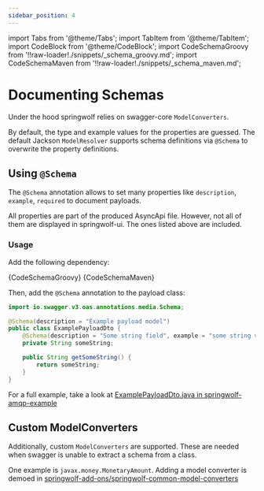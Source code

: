 ```yaml
---
sidebar_position: 4
---
```


import Tabs from '@theme/Tabs';
import TabItem from '@theme/TabItem';
import CodeBlock from '@theme/CodeBlock';
import CodeSchemaGroovy from '!!raw-loader!./snippets/_schema_groovy.md';
import CodeSchemaMaven from '!!raw-loader!./snippets/_schema_maven.md';

# Documenting Schemas

Under the hood springwolf relies on swagger-core `ModelConverters`.

By default, the type and example values for the properties are guessed.
The default Jackson `ModelResolver` supports schema definitions via `@Schema` to overwrite the property definitions.

## Using `@Schema`

The `@Schema` annotation allows to set many properties like `description`, `example`, `required` to document payloads.

All properties are part of the produced AsyncApi file. However, not all of them are displayed in springwolf-ui. The ones listed above are included.

### Usage

Add the following dependency:

<Tabs>
  <TabItem value="Groovy" label="Groovy" default>
    <CodeBlock language="groovy">{CodeSchemaGroovy}</CodeBlock>
  </TabItem>
  <TabItem value="Maven" label="Maven">
    <CodeBlock language="xml">{CodeSchemaMaven}</CodeBlock>
  </TabItem>
</Tabs>

Then, add the `@Schema` annotation to the payload class:
```java
import io.swagger.v3.oas.annotations.media.Schema;

@Schema(description = "Example payload model")
public class ExamplePayloadDto {
    @Schema(description = "Some string field", example = "some string value", required = true)
    private String someString;

    public String getSomeString() {
        return someString;
    }
}
```

For a full example, take a look at [ExamplePayloadDto.java in springwolf-amqp-example](https://github.com/springwolf/springwolf-core/blob/master/springwolf-examples/springwolf-amqp-example/src/main/java/io/github/stavshamir/springwolf/example/dtos/ExamplePayloadDto.java)

## Custom ModelConverters

Additionally, custom `ModelConverters` are supported.
These are needed when swagger is unable to extract a schema from a class.

One example is `javax.money.MonetaryAmount`.
Adding a model converter is demoed in [springwolf-add-ons/springwolf-common-model-converters](https://github.com/springwolf/springwolf-core/tree/master/springwolf-add-ons/springwolf-common-model-converters)
